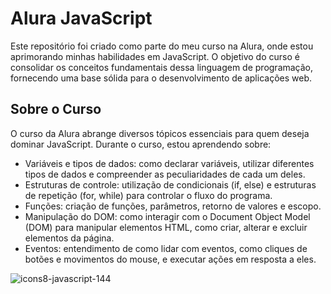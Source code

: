 # Alura JavaScript

Este repositório foi criado como parte do meu curso na Alura, onde estou aprimorando minhas habilidades em JavaScript. O objetivo do curso é consolidar os conceitos fundamentais dessa linguagem de programação, fornecendo uma base sólida para o desenvolvimento de aplicações web.

## Sobre o Curso

O curso da Alura abrange diversos tópicos essenciais para quem deseja dominar JavaScript. Durante o curso, estou aprendendo sobre:

- Variáveis e tipos de dados: como declarar variáveis, utilizar diferentes tipos de dados e compreender as peculiaridades de cada um deles.
- Estruturas de controle: utilização de condicionais (if, else) e estruturas de repetição (for, while) para controlar o fluxo do programa.
- Funções: criação de funções, parâmetros, retorno de valores e escopo.
- Manipulação do DOM: como interagir com o Document Object Model (DOM) para manipular elementos HTML, como criar, alterar e excluir elementos da página.
- Eventos: entendimento de como lidar com eventos, como cliques de botões e movimentos do mouse, e executar ações em resposta a eles.

![icons8-javascript-144](https://github.com/nathazz/alura-javaScript/assets/105741461/9177c430-9ce9-49f1-8de3-24476c33fc78)
